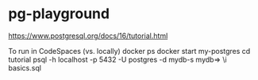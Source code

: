 # pg-playground

https://www.postgresql.org/docs/16/tutorial.html

To run in CodeSpaces (vs. locally)
docker ps
docker start my-postgres
cd tutorial
psql -h localhost -p 5432 -U postgres -d mydb-s
mydb=> \i basics.sql